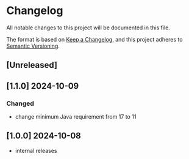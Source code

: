 # Changelog

All notable changes to this project will be documented in this file.

The format is based on [Keep a Changelog](https://keepachangelog.com/en/1.1.0/),
and this project adheres to [Semantic Versioning](https://semver.org/spec/v2.0.0.html).


## [Unreleased]


## [1.1.0] 2024-10-09

### Changed
- change minimum Java requirement from 17 to 11


## [1.0.0] 2024-10-08

- internal releases
